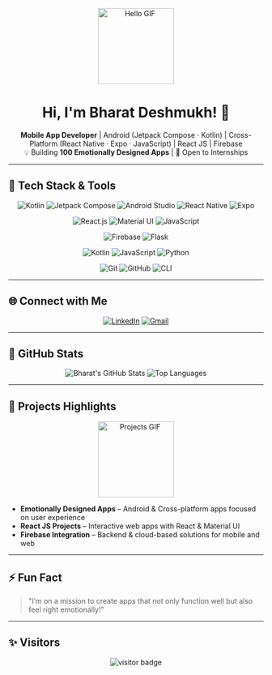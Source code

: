 <p align="center">
  <img src="https://media.giphy.com/media/3o7abKhOpu0NwenH3O/giphy.gif" width="150px" alt="Hello GIF"/>
</p>

<h1 align="center">Hi, I'm Bharat Deshmukh! 👋</h1>
<p align="center">
  <strong>Mobile App Developer</strong> | Android (Jetpack Compose · Kotlin) | Cross-Platform (React Native · Expo · JavaScript) | React JS | Firebase<br>
  💡 Building <strong>100 Emotionally Designed Apps</strong> | 🌱 Open to Internships
</p>

---

## 🔧 Tech Stack & Tools

<p align="center">
  <!-- Mobile -->
  <img alt="Kotlin" src="https://img.shields.io/badge/Kotlin-7F52FF?style=for-the-badge&logo=kotlin&logoColor=white"/>
  <img alt="Jetpack Compose" src="https://img.shields.io/badge/Jetpack_Compose-4285F4?style=for-the-badge&logo=android&logoColor=white"/>
  <img alt="Android Studio" src="https://img.shields.io/badge/Android_Studio-3DDC84?style=for-the-badge&logo=androidstudio&logoColor=white"/>
  <img alt="React Native" src="https://img.shields.io/badge/React_Native-61DAFB?style=for-the-badge&logo=react&logoColor=white"/>
  <img alt="Expo" src="https://img.shields.io/badge/Expo-1B1F23?style=for-the-badge&logo=expo&logoColor=white"/>
</p>

<p align="center">
  <!-- Web -->
  <img alt="React.js" src="https://img.shields.io/badge/React-61DAFB?style=for-the-badge&logo=react&logoColor=white"/>
  <img alt="Material UI" src="https://img.shields.io/badge/MUI-007FFF?style=for-the-badge&logo=mui&logoColor=white"/>
  <img alt="JavaScript" src="https://img.shields.io/badge/JavaScript-F7DF1E?style=for-the-badge&logo=javascript&logoColor=black"/>
</p>

<p align="center">
  <!-- Backend & DB -->
  <img alt="Firebase" src="https://img.shields.io/badge/Firebase-FFCA28?style=for-the-badge&logo=firebase&logoColor=black"/>
  <img alt="Flask" src="https://img.shields.io/badge/Flask-000000?style=for-the-badge&logo=flask&logoColor=white"/>
</p>

<p align="center">
  <!-- Programming Languages -->
  <img alt="Kotlin" src="https://img.shields.io/badge/Kotlin-7F52FF?style=for-the-badge&logo=kotlin&logoColor=white"/>
  <img alt="JavaScript" src="https://img.shields.io/badge/JavaScript-F7DF1E?style=for-the-badge&logo=javascript&logoColor=black"/>
  <img alt="Python" src="https://img.shields.io/badge/Python-3776AB?style=for-the-badge&logo=python&logoColor=white"/>
</p>

<p align="center">
  <!-- Tools -->
  <img alt="Git" src="https://img.shields.io/badge/Git-F05032?style=for-the-badge&logo=git&logoColor=white"/>
  <img alt="GitHub" src="https://img.shields.io/badge/GitHub-181717?style=for-the-badge&logo=github&logoColor=white"/>
  <img alt="CLI" src="https://img.shields.io/badge/Command_Line-4D4D4D?style=for-the-badge&logo=gnu-bash&logoColor=white"/>
</p>

---

## 🌐 Connect with Me
<p align="center">
  <a href="https://www.linkedin.com/in/bharat-deshmukh-300950315"><img alt="LinkedIn" src="https://img.shields.io/badge/LinkedIn-0077B5?style=for-the-badge&logo=linkedin&logoColor=white"/></a>
  <a href="mailto:your.email@example.com"><img alt="Gmail" src="https://img.shields.io/badge/Gmail-D14836?style=for-the-badge&logo=gmail&logoColor=white"/></a>
</p>

---

## 🚀 GitHub Stats
<p align="center">
  <img alt="Bharat's GitHub Stats" src="https://github-readme-stats.vercel.app/api?username=bharat2005&show_icons=true&theme=radical&hide_border=true"/>
  <img alt="Top Languages" src="https://github-readme-stats.vercel.app/api/top-langs/?username=bharat2005&layout=compact&theme=radical&hide_border=true"/>
</p>

---

## 🎯 Projects Highlights
<p align="center">
  <img src="https://media.giphy.com/media/l4FGuhL4U2WyjdkaY/giphy.gif" width="150px" alt="Projects GIF"/>
</p>

- **Emotionally Designed Apps** – Android & Cross-platform apps focused on user experience  
- **React JS Projects** – Interactive web apps with React & Material UI  
- **Firebase Integration** – Backend & cloud-based solutions for mobile and web  

---

## ⚡ Fun Fact
> "I’m on a mission to create apps that not only function well but also feel right emotionally!"

---

## ✨ Visitors
<p align="center">
  <img src="https://visitor-badge.laobi.icu/badge?page_id=bharat2005.bharat2005" alt="visitor badge"/>
</p>

